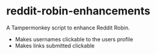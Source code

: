# reddit-robin-enhancements
A Tampermonkey script to enhance Reddit Robin.


* Makes usernames clickable to the users profile
* Makes links submitted clickable
